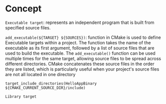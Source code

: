 
# Concept
`Executable target`: represents an independent program that is built from specified source files.

`add_executable(${TARGET} ${SOURCES})`: function in CMake is used to define Executable targets within a project.  The function takes the name of the executable as its first argument, followed by a list of source files that are used to build the executable.
The `add_executable()` function can be used multiple times for the same target, allowing source files to be spread across different directories. CMake concatenates these source files in the order they are listed, which is particularly useful when your project's source files are not all located in one directory

`target_include_directories(HelloAppBinary ${CMAKE_CURRENT_SOURCE_DIR}/include)`

`Library target`